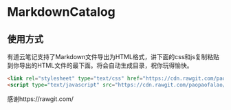 # MarkdownCatalog
## 使用方式
有道云笔记支持了Markdown文件导出为HTML格式，讲下面的css和js复制粘贴到你导出的HTML文件的最下面。将会自动生成目录，祝你玩得愉快。

```html
<link rel="stylesheet" type="text/css" href="https://cdn.rawgit.com/paopaofalao/MarkdownCatalog/56d64ad4/category.css" />
<script type="text/javascript" src="https://cdn.rawgit.com/paopaofalao/MarkdownCatalog/56d64ad4/category.js"></script>
```

感谢https://rawgit.com/
